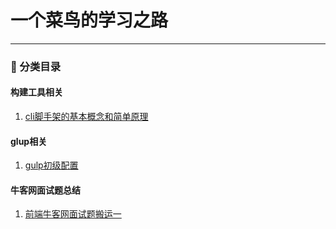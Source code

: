 # 一个菜鸟的学习之路
___
### 📘 分类目录
#### 构建工具相关
1. [cli脚手架的基本概念和简单原理](https://github.com/junjun19971111/Blog/issues/1)
#### glup相关
1. [gulp初级配置](https://github.com/junjun19971111/Blog/issues/3)
#### 牛客网面试题总结
1. [前端牛客网面试题搬运一](https://github.com/junjun19971111/Blog/issues/2)
